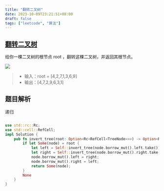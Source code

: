 ```yaml
---
title: "翻转二叉树"
date: 2023-10-09T23:21:51+08:00
draft: false
tags: ["leetcode", "算法"]
---
```


## [翻转二叉树](https://leetcode.cn/problems/invert-binary-tree/)

给你一棵二叉树的根节点 root ，翻转这棵二叉树，并返回其根节点。

![](https://assets.leetcode.com/uploads/2021/03/14/invert1-tree.jpg)

>- 输入：root = [4,2,7,1,3,6,9]
>- 输出：[4,7,2,9,6,3,1]

## 题目解析

递归

```rust

use std::rc::Rc;
use std::cell::RefCell;
impl Solution {
    pub fn invert_tree(root: Option<Rc<RefCell<TreeNode>>>) -> Option<Rc<RefCell<TreeNode>>> {
        if let Some(node) = root {
            let left = Self::invert_tree(node.borrow_mut().left.take());
            let right = Self::invert_tree(node.borrow_mut().right.take());
            node.borrow_mut().left = right;
            node.borrow_mut().right = left;
            return Some(node);
        }
        None
    }
}
```

